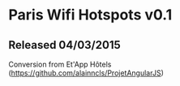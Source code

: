 # Paris Wifi Hotspots v0.1
## Released 04/03/2015

Conversion from Et'App Hôtels (https://github.com/alainncls/ProjetAngularJS)
